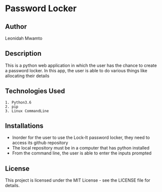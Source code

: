 # Password Locker

## Author
Leonidah Mwamto

## Description
This is a python web application in which the user has the chance to create a password locker. In this app, the user is able to do various things like allocating their details

## Technologies Used

    1. Python3.6
    2. pip
    3. Linux CommandLine

## Installations

- Inorder for the user to use the Lock-It password locker, they need to access its github repository
- The local repository must be in a computer that has python installed
- From the command line, the user is able to enter the inputs prompted

## License
This project is licensed under the MIT License - see the LICENSE file for details.

